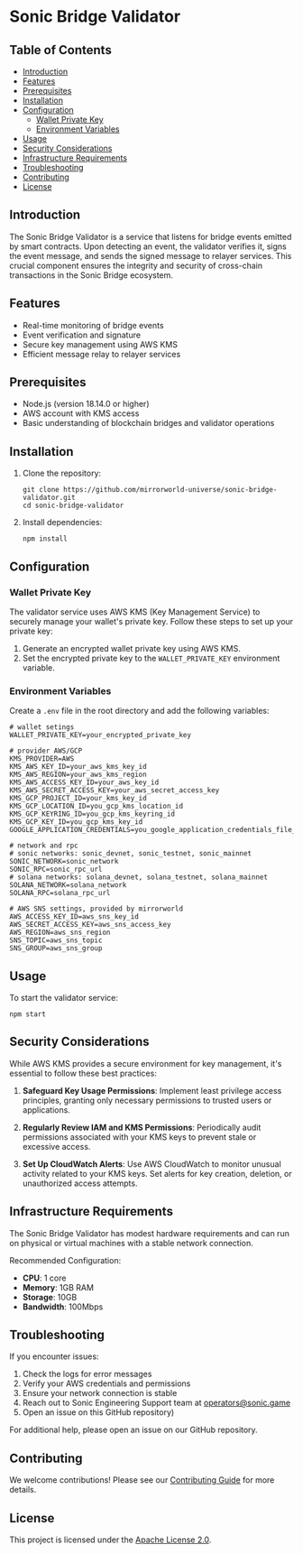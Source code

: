 # Sonic Bridge Validator

## Table of Contents
- [Introduction](#introduction)
- [Features](#features)
- [Prerequisites](#prerequisites)
- [Installation](#installation)
- [Configuration](#configuration)
  - [Wallet Private Key](#wallet-private-key)
  - [Environment Variables](#environment-variables)
- [Usage](#usage)
- [Security Considerations](#security-considerations)
- [Infrastructure Requirements](#infrastructure-requirements)
- [Troubleshooting](#troubleshooting)
- [Contributing](#contributing)
- [License](#license)

## Introduction

The Sonic Bridge Validator is a service that listens for bridge events emitted by smart contracts. Upon detecting an event, the validator verifies it, signs the event message, and sends the signed message to relayer services. This crucial component ensures the integrity and security of cross-chain transactions in the Sonic Bridge ecosystem.

## Features

- Real-time monitoring of bridge events
- Event verification and signature
- Secure key management using AWS KMS
- Efficient message relay to relayer services

## Prerequisites

- Node.js (version 18.14.0 or higher)
- AWS account with KMS access
- Basic understanding of blockchain bridges and validator operations

## Installation

1. Clone the repository:
   ```
   git clone https://github.com/mirrorworld-universe/sonic-bridge-validator.git
   cd sonic-bridge-validator
   ```

2. Install dependencies:
   ```
   npm install
   ```

## Configuration

### Wallet Private Key

The validator service uses AWS KMS (Key Management Service) to securely manage your wallet's private key. Follow these steps to set up your private key:

1. Generate an encrypted wallet private key using AWS KMS.
2. Set the encrypted private key to the `WALLET_PRIVATE_KEY` environment variable.

### Environment Variables

Create a `.env` file in the root directory and add the following variables:

```
# wallet setings
WALLET_PRIVATE_KEY=your_encrypted_private_key

# provider AWS/GCP
KMS_PROVIDER=AWS
KMS_AWS_KEY_ID=your_aws_kms_key_id
KMS_AWS_REGION=your_aws_kms_region
KMS_AWS_ACCESS_KEY_ID=your_aws_key_id
KMS_AWS_SECRET_ACCESS_KEY=your_aws_secret_access_key
KMS_GCP_PROJECT_ID=your_kms_key_id
KMS_GCP_LOCATION_ID=you_gcp_kms_location_id
KMS_GCP_KEYRING_ID=you_gcp_kms_keyring_id
KMS_GCP_KEY_ID=you_gcp_kms_key_id
GOOGLE_APPLICATION_CREDENTIALS=you_google_application_credentials_file_path

# network and rpc
# sonic networks: sonic_devnet, sonic_testnet, sonic_mainnet
SONIC_NETWORK=sonic_network
SONIC_RPC=sonic_rpc_url
# solana networks: solana_devnet, solana_testnet, solana_mainnet
SOLANA_NETWORK=solana_network
SOLANA_RPC=solana_rpc_url

# AWS SNS settings, provided by mirrorworld
AWS_ACCESS_KEY_ID=aws_sns_key_id
AWS_SECRET_ACCESS_KEY=aws_sns_access_key
AWS_REGION=aws_sns_region
SNS_TOPIC=aws_sns_topic
SNS_GROUP=aws_sns_group
```

## Usage

To start the validator service:

```
npm start
```

## Security Considerations

While AWS KMS provides a secure environment for key management, it's essential to follow these best practices:

1. **Safeguard Key Usage Permissions**: Implement least privilege access principles, granting only necessary permissions to trusted users or applications.

2. **Regularly Review IAM and KMS Permissions**: Periodically audit permissions associated with your KMS keys to prevent stale or excessive access.

3. **Set Up CloudWatch Alerts**: Use AWS CloudWatch to monitor unusual activity related to your KMS keys. Set alerts for key creation, deletion, or unauthorized access attempts.

## Infrastructure Requirements

The Sonic Bridge Validator has modest hardware requirements and can run on physical or virtual machines with a stable network connection.

Recommended Configuration:
- **CPU**: 1 core
- **Memory**: 1GB RAM
- **Storage**: 10GB
- **Bandwidth**: 100Mbps

## Troubleshooting

If you encounter issues:

1. Check the logs for error messages
2. Verify your AWS credentials and permissions
3. Ensure your network connection is stable
4. Reach out to Sonic Engineering Support team at [operators@sonic.game](mailto:operators@sonic.game)
5. Open an issue on this GitHub repository)

For additional help, please open an issue on our GitHub repository.

## Contributing

We welcome contributions! Please see our [Contributing Guide](CONTRIBUTING.md) for more details.

## License

This project is licensed under the [Apache License 2.0](LICENSE).
